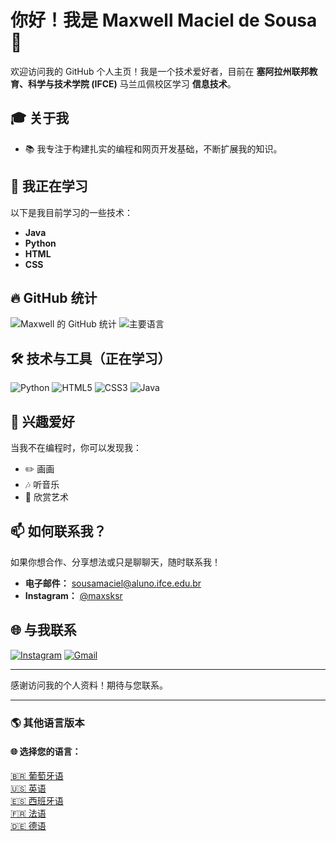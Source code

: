 # 你好！我是 Maxwell Maciel de Sousa 🌟

欢迎访问我的 GitHub 个人主页！我是一个技术爱好者，目前在 **塞阿拉州联邦教育、科学与技术学院 (IFCE)** 马兰瓜佩校区学习 **信息技术**。

## 🎓 关于我
- 📚 我专注于构建扎实的编程和网页开发基础，不断扩展我的知识。

## 🌱 我正在学习
以下是我目前学习的一些技术：
- **Java**
- **Python**
- **HTML**
- **CSS**

## 🔥 GitHub 统计
![Maxwell 的 GitHub 统计](https://github-readme-stats.vercel.app/api?username=MaxwellMaciel&show_icons=true&theme=radical)
![主要语言](https://github-readme-stats.vercel.app/api/top-langs/?username=MaxwellMaciel&layout=compact&theme=radical)

## 🛠️ 技术与工具（正在学习）
![Python](https://img.icons8.com/color/48/000000/python.png) ![HTML5](https://img.icons8.com/color/48/000000/html-5.png) ![CSS3](https://img.icons8.com/color/48/000000/css3.png) ![Java](https://img.icons8.com/color/48/000000/java-coffee-cup-logo--v1.png)

## 🎨 兴趣爱好
当我不在编程时，你可以发现我：
- ✏️ 画画
- 🎶 听音乐
- 🎨 欣赏艺术

## 📫 如何联系我？
如果你想合作、分享想法或只是聊聊天，随时联系我！
- **电子邮件：** [sousamaciel@aluno.ifce.edu.br](mailto:sousamaciel@aluno.ifce.edu.br)
- **Instagram：** [@maxsksr](https://www.instagram.com/maxsksr/profilecard/?igsh=anczOW9iZ3pkdmRq)

## 🌐 与我联系
[![Instagram](https://img.icons8.com/fluency/48/000000/instagram-new.png)](https://instagram.com/maxsksr) [![Gmail](https://img.icons8.com/fluency/48/000000/gmail.png)](mailto:sousamaciel@aluno.ifce.edu.br)

---

感谢访问我的个人资料！期待与您联系。

---

### 🌎 其他语言版本

#### 🌐 选择您的语言：
[🇧🇷 葡萄牙语](./README-pt.md)  
[🇺🇸 英语](./README.md)  
[🇪🇸 西班牙语](./README-es.md)  
[🇫🇷 法语](./README-fr.md)  
[🇩🇪 德语](./README-de.md)
